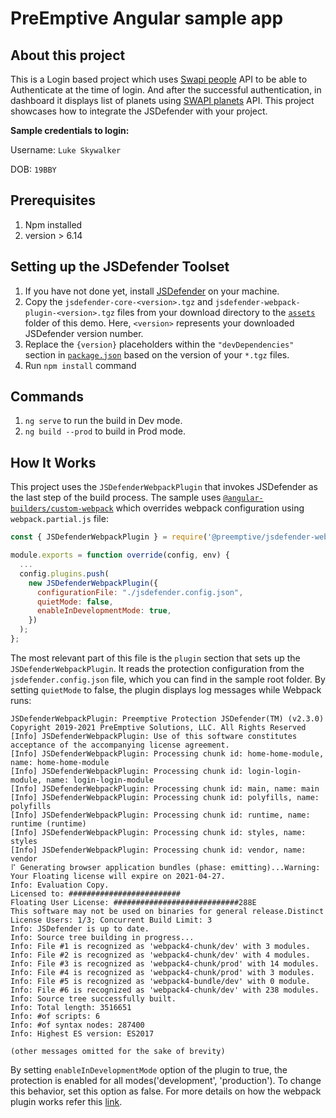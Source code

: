 # PreEmptive Angular sample app

## About this project
This is a Login based project which uses [Swapi people](https://swapi.dev/api/people/1) API to be able to Authenticate at the time of login. And after the successful authentication, in dashboard it displays list of planets using [SWAPI planets](https://swapi.dev/api/planets/?page=1) API. This project showcases how to integrate the JSDefender with your project.

**Sample credentials to login:**

Username: `Luke Skywalker`

DOB: `19BBY`

## Prerequisites
1. Npm installed
2. version > 6.14

## Setting up the JSDefender Toolset

1. If you have not done yet, install [JSDefender](https://www.preemptive.com/products/jsdefender/downloads) on your machine.
2. Copy the `jsdefender-core-<version>.tgz` and `jsdefender-webpack-plugin-<version>.tgz` files from your download directory to the [`assets`](assets/) folder of this demo. Here, `<version>` represents your downloaded JSDefender version number.
3. Replace the `{version}` placeholders within the `"devDependencies"` section in [`package.json`](package.json) based on the version of your `*.tgz` files.
4. Run `npm install` command

## Commands
1. `ng serve` to run the build in Dev mode.
2. `ng build --prod` to build in Prod mode.

## How It Works

This project uses the `JSDefenderWebpackPlugin` that invokes JSDefender as the last step of the build process. The sample uses [`@angular-builders/custom-webpack`](https://www.npmjs.com/package/@angular-builders/custom-webpack) which overrides webpack configuration using `webpack.partial.js` file:

```javascript
const { JSDefenderWebpackPlugin } = require('@preemptive/jsdefender-webpack-plugin');

module.exports = function override(config, env) {
  ...
  config.plugins.push(
    new JSDefenderWebpackPlugin({
      configurationFile: "./jsdefender.config.json",
      quietMode: false,
      enableInDevelopmentMode: true,
    })
  );
};
```

The most relevant part of this file is the `plugin` section that sets up the `JSDefenderWebpackPlugin`. It reads the protection configuration from the `jsdefender.config.json` file, which you can find in the sample root folder. By setting `quietMode` to false, the plugin displays log messages while Webpack runs:

```
JSDefenderWebpackPlugin: Preemptive Protection JSDefender(TM) (v2.3.0)
Copyright 2019-2021 PreEmptive Solutions, LLC. All Rights Reserved
[Info] JSDefenderWebpackPlugin: Use of this software constitutes acceptance of the accompanying license agreement.
[Info] JSDefenderWebpackPlugin: Processing chunk id: home-home-module, name: home-home-module
[Info] JSDefenderWebpackPlugin: Processing chunk id: login-login-module, name: login-login-module
[Info] JSDefenderWebpackPlugin: Processing chunk id: main, name: main
[Info] JSDefenderWebpackPlugin: Processing chunk id: polyfills, name: polyfills
[Info] JSDefenderWebpackPlugin: Processing chunk id: runtime, name: runtime (runtime)
[Info] JSDefenderWebpackPlugin: Processing chunk id: styles, name: styles
[Info] JSDefenderWebpackPlugin: Processing chunk id: vendor, name: vendor
⠏ Generating browser application bundles (phase: emitting)...Warning: Your Floating license will expire on 2021-04-27.
Info: Evaluation Copy.
Licensed to: #########################
Floating User License: ############################288E
This software may not be used on binaries for general release.Distinct License Users: 1/3; Concurrent Build Limit: 3
Info: JSDefender is up to date.
Info: Source tree building in progress...
Info: File #1 is recognized as 'webpack4-chunk/dev' with 3 modules.
Info: File #2 is recognized as 'webpack4-chunk/dev' with 4 modules.
Info: File #3 is recognized as 'webpack4-chunk/prod' with 14 modules.
Info: File #4 is recognized as 'webpack4-chunk/prod' with 3 modules.
Info: File #5 is recognized as 'webpack4-bundle/dev' with 0 module.
Info: File #6 is recognized as 'webpack4-chunk/dev' with 238 modules.
Info: Source tree successfully built.
Info: Total length: 3516651
Info: #of scripts: 6
Info: #of syntax nodes: 287400
Info: Highest ES version: ES2017

(other messages omitted for the sake of brevity)
```
By setting `enableInDevelopmentMode` option of the plugin to true, the protection is enabled for all modes('development', 'production'). To change this behavior, set this option as false. For more details on how the webpack plugin works refer this [link](https://www.preemptive.com/jsdefender/userguide/en/webpack_plugin.html).